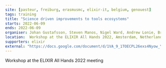 ```yaml
---
site: [pasteur, freiburg, erasmusmc, elixir-it, belgium, genouest]
tags: training
title: "Science driven improvements to tools ecosystems"
starts: 2022-06-09
ends: 2022-06-09
organiser: Johan Gustafsson, Steven Manos, Nigel Ward, Andrew Lonie, Brian Davis, Sarah Beecroft, Carole Goble, Finn Bacall, Nicola Soranzo, Bjӧrn Grüning, Herve Menager, Hans Ienasescu 
location:  Workshop at the ELIXIR All Hands 2022, Amsterdam, Netherlands
supporters: elixir
external: "https://docs.google.com/document/d/1VA_9_1TOECPL26exs4Nyow_Y2V9RGzOnzF0WYcmLxyo/edit?usp=sharing"
---
```


 Workshop at the ELIXIR All Hands 2022 meeting
